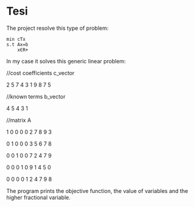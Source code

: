 # Tesi
The project resolve this type of problem:

	min cTx
	s.t Ax=b
		x€R+
		
In my case it solves this generic linear problem:

//cost coefficients c_vector

2 5 7 4 3 1 9 8 7 5

//known terms b_vector

4 5 4 3 1

//matrix A

1 0 0 0 0 2 7 8 9 3

0 1 0 0 0 3 5 6 7 8

0 0 1 0 0 7 2 4 7 9

0 0 0 1 0 9 1 4 5 0

0 0 0 0 1 2 4 7 9 8

The program prints the objective function, the value of variables and the higher fractional variable.
